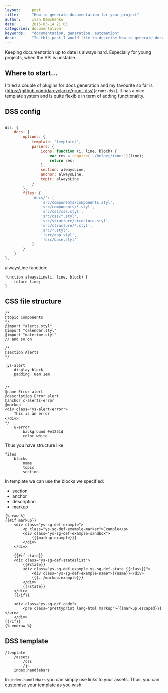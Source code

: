 ```yaml
---
layout:     post
title:      "How to generate documentation for your project"
author:     Ivan Demchenko
date:       2015-03-14 21:03
categories: documentation
keywords:   "documentation, generation, automation"
desc:       "In this post I would like to describe how to generate documentation for your project automaticaly based on comments in your code"
---
```


Keeping documentation up to date is always hard. Especially for young projects, when the API is unstable.

## Where to start...

I tried a couple of plugins for docs generation and my favourite so far is (https://github.com/darcyclarke/grunt-dss)[`grunt-dss`]. It has a nice template system and is quite flexible in term of adding functionality.

## DSS config

```js

dss: {
    docs: {
        options: {
            template: 'template/',
            parsers: {
                icons: function (i, line, block) {
                    var res = require('./helper/icons')(line);
                    return res;
                },
                section: alwaysLine,
                anchor: alwaysLine,
                topic: alwaysLine
            }
        },
        files: {
            'docs/': [
                'src/components/components.styl',
                'src/components/*.styl',
                'src/css/css.styl',
                'src/css/*.styl',
                'src/structure/structure.styl',
                'src/structure/*.styl',
                'src/*.styl',
                '!src/app.styl',
                '!src/base.styl'
            ]
        }
    }
},

```

alwaysLine function:
```
function alwaysLine(i, line, block) {
    return line;
}
```

## CSS file structure


```
/*
@topic Components
*/
@import "alerts.styl"
@import "calendar.styl"
@import "datetime.styl"
// and so on
```


```
/*
@section Alerts
*/

.ys-alert
    display block
    padding .8em 1em


/*
@name Error alert
@description Error alert
@anchor c-alerts-error
@markup
<div class="ys-alert-error">
    This is an error    
</div>
*/
    &-error
        background #e1251d
        color white

```

Thus you have structure like

```text
files
    blocks
        name
        topic
        section
```

In template we can use the blocks we specified:

- section
- anchor
- description
- markup

```
{% raw %}
{{#if markup}}
    <div class="ys-sg-def-example">
        <p class="ys-sg-def-example-marker">Example</p>
        <div class="ys-sg-def-example-sandbox">
            {{{markup.example}}}
        </div>
    </div>

    {{#if state}}
    <dic class="ys-sg-def-stateslist">
        {{#state}}
        <div class="ys-sg-def-example ys-sg-def-state {{class}}">
            <div class="ys-sg-def-example-name">{{name}}</div>
            {{{../markup.example}}}
        </div>
        {{/state}}
    </dic>
    {{/if}}

    <div class="ys-sg-def-code">
        <pre class="prettyprint lang-html markup">{{{markup.escaped}}}</pre>
    </div>
{{/if}}
{% endraw %}
```

## DSS template

```text
/template
    /assets
        /css
        /js
    index.handlebars
```

In `index.handlebars` you can simply use links to your assets. Thus, you can customise your template as you wish

